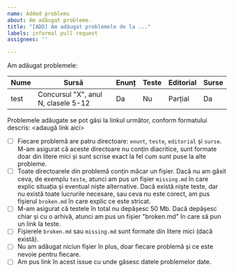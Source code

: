 ```yaml
---
name: Added problems
about: Am adăugat probleme.
title: "[ADD] Am adăugat problemele de la ..."
labels: informal pull request
assignees: ''

---
```


Am adăugat problemele:

| Nume | Sursă | Enunț | Teste | Editorial | Surse |
| ---- | ----- | ----- | ----- | --------- | ----- |
| test | Concursul "X", anul N, clasele 5-12 | Da | Nu | Parțial | Da | 

Problemele adăugate se pot găsi la linkul următor, conform formatului descris: <adaugă link aici>

- [ ] Fiecare problemă are patru directoare: `enunt`, `teste`, `editorial` și `surse`. M-am asigurat că aceste directoare nu conțin diacritice, sunt formate doar din litere mici și sunt scrise exact la fel cum sunt puse la alte probleme.
- [ ] Toate directoarele din problemă conțin măcar un fișier. Dacă nu am găsit ceva, de exemplu `teste`, atunci am pus un fișier `missing.md` în care explic situația și eventual niște alternative. Dacă există niște teste, dar nu există toate lucrurile necesare, sau ceva nu este corect, am pus fișierul `broken.md` în care explic ce este stricat.
- [ ] M-am asigurat că testele în total nu depășesc 50 Mb. Dacă depășesc chiar și cu o arhivă, atunci am pus un fișier "broken.md" în care să pun un link la teste.
- [ ] Fișierele `broken.md` sau `missing.md` sunt formate din litere mici (dacă există).
- [ ] Nu am adăugat niciun fișier în plus, doar fiecare problemă și ce este nevoie pentru fiecare.
- [ ] Am pus link în acest issue cu unde găsesc datele problemelor date.
